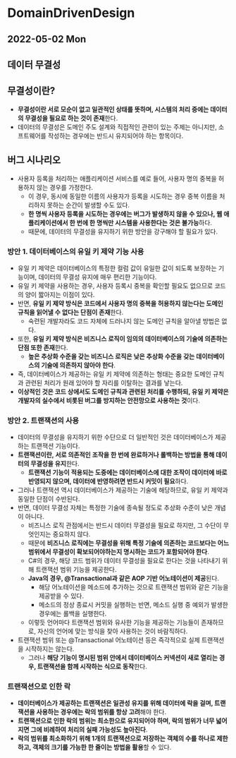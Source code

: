 # DomainDrivenDesign
## 2022-05-02 Mon

## 데이터 무결성
## 무결성이란?
* **무결성이란 서로 모순이 없고 일관적인 상태를 뜻하며, 시스템의 처리 중에는 데이터의 무결성을 필요로 하는 것이 존재**한다.
* 데이터의 무결성은 도메인 주도 설계와 직접적인 관련이 있는 주제는 아니지만, 소프트웨어를 작성하는 경우에는 반드시 유지되어야 하는 항목이다.

## 버그 시나리오
* 사용자 등록을 처리하는 애플리케이션 서비스를 예로 들어, 사용자 명의 중복을 허용하지 않는 경우를 가정한다.
  * 이 경우, 동시에 동일한 이름의 사용자가 등록을 시도하는 경우 중복 이름을 처리하지 못하는 순간이 발생할 수도 있다.
  * **한 명씩 사용자 등록을 시도하는 경우에는 버그가 발생하지 않을 수 있으나, 웹 애플리케이션에서 한 번에 한 명씩만 시스템을 사용한다는 것은 불가능**하다.
  * 때문에, 데이터의 무결성을 유지하기 위한 방안을 강구해야 할 필요가 있다.

### 방안 1. 데이터베이스의 유일 키 제약 기능 사용
* 유일 키 제약은 데이터베이스의 특정한 컬럼 값이 유일한 값이 되도록 보장하는 기능이며, 데이터의 무결성 유지에 매우 편리한 기능이다.
* 유일 키 제약을 사용하는 경우, 사용자 등록시 중복을 확인할 필요도 없으므로 코드의 양이 짧아지는 이점이 있다.
* 반면, **유일 키 제약 방식은 코드에서 사용자 명의 중복을 허용하지 않는다는 도메인 규칙을 읽어낼 수 없다는 단점이 존재**한다.
  * 숙련된 개발자라도 코드 자체에 드러나지 않는 도메인 규칙을 알아낼 방법은 없다.
* 또한, **유일 키 제약 방식은 비즈니스 로직이 임의의 데이터베이스의 기술에 의존하는 단점 또한 존재**한다.
  * **높은 추상화 수준을 갖는 비즈니스 로직은 낮은 추상화 수준을 갖는 데이터베이스의 기술에 의존하지 않아야 한다**.
* 즉, 데이터베이스가 제공하는 유일 키 제약에 의존하는 형태는 중요한 도메인 규칙과 관련된 처리가 원래 있어야 할 자리를 이탈하는 결과를 낳는다.
* **이상적인 것은 코드 상에서도 도메인 규칙과 관련된 처리를 수행하되, 유일 키 제약은 개발자의 실수에서 비롯된 버그를 방지하는 안전망으로 사용하는 것**이다. 

### 방안 2. 트랜잭션의 사용
* 데이터의 무결성을 유지하기 위한 수단으로 더 일반적인 것은 데이터베이스가 제공하는 트랜잭션 기능이다.
* **트랜잭션이란, 서로 의존적인 조작을 한 번에 완료하거나 롤백하는 방법을 통해 데이터의 무결성을 유지**한다.
  * **트랜잭션 기능이 적용되는 도중에는 데이터베이스에 대한 조작이 데이터에 바로 반영되지 않으며, 데이터에 반영하려면 반드시 커밋이 필요**하다.
* 그러나 트랜잭션 역시 데이터베이스가 제공하는 기술에 해당하므로, 유일 키 제약과 동일한 단점이 수반된다.
* 반면, 데이터 무결성 자체는 특정한 기술에 종속될 정도로 추상화 수준이 낮은 개념이 아니다.
  * 비즈니스 로직 관점에서는 반드시 데이터 무결성을 필요로 하지만, 그 수단이 무엇인지는 중요하지 않다.
  * 때문에 **비즈니스 로직에는 무결성을 위해 특정 기술에 의존하는 코드보다는 어느 범위에서 무결성이 확보되어야하는지 명시하는 코드가 포함되어야 한다**.
  * C#의 경우, 해당 코드 범위가 데이터 무결성을 필요로 한다는 것을 나타내기 위해 트랜잭션 범위 기능을 제공한다.
  * **Java의 경우, @Transactional과 같은 AOP 기반 어노테이션이 제공**된다.
    * 해당 어노테이션을 메소드에 추가하는 것으로 트랜잭션 범위와 같은 기능을 제공받을 수 있다. 
    * 메소드의 정상 종료시 커밋을 실행하는 반면, 메소드 실행 중 예외가 발생한 경우에는 롤백을 실행한다.
  * 이렇듯 언어마다 트랜잭션 범위와 유사한 기능을 제공하는 기능들이 존재하므로, 자신의 언어에 맞는 방식을 찾아 사용하는 것이 바람직하다.
* 트랜잭션 범위 또는 @Transactional 어노테이션 등은 즉각적으로 실제 트랜잭션을 시작하지는 않는다.
  * 그러나 **해당 기능이 명시된 범위 안에서 데이터베이스 커넥션이 새로 열리는 경우, 트랜잭션을 함께 시작하는 식으로 동작**한다.

### 트랜잭션으로 인한 락
* **데이터베이스가 제공하는 트랜잭션은 일관성 유지를 위해 데이터에 락을 걸며, 트랜잭션을 사용하는 경우에는 락의 범위를 항상 고려**해야 한다.
* **트랜잭션으로 인한 락의 범위는 최소한으로 유지되어야 하며, 락의 범위가 너무 넓어지면 그에 비례하여 처리의 실패 가능성도 높아진다**.
* **락의 범위를 최소화하기 위해 1개의 트랜잭션으로 저장하는 객체의 수를 하나로 제한하고, 객체의 크기를 가능한 한 줄이는 방법을 활용**할 수 있다.
